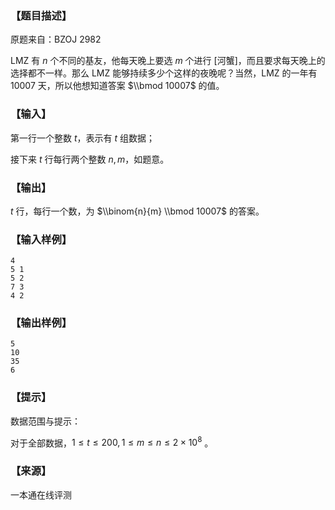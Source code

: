 ### 【题目描述】

原题来自：BZOJ 2982

LMZ 有 $n$ 个不同的基友，他每天晚上要选 $m$ 个进行 \[河蟹\]，而且要求每天晚上的选择都不一样。那么 LMZ 能够持续多少个这样的夜晚呢？当然，LMZ 的一年有 $10007$ 天，所以他想知道答案 $\\bmod 10007$ 的值。

### 【输入】

第一行一个整数 $t$，表示有 $t$ 组数据；

接下来 $t$ 行每行两个整数 $n, m$，如题意。

### 【输出】

$t$ 行，每行一个数，为 $\\binom{n}{m} \\bmod 10007$ 的答案。

### 【输入样例】

```
4
5 1
5 2
7 3
4 2
```

### 【输出样例】

```
5
10
35
6
```

### 【提示】

数据范围与提示：

对于全部数据，$1≤t≤200,1≤m≤n≤2×10^8$ 。


 ### 【来源】

 一本通在线评测 